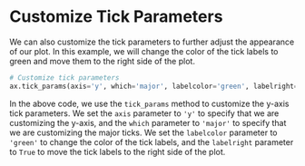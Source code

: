 # Customize Tick Parameters

We can also customize the tick parameters to further adjust the appearance of our plot. In this example, we will change the color of the tick labels to green and move them to the right side of the plot.

```python
# Customize tick parameters
ax.tick_params(axis='y', which='major', labelcolor='green', labelright=True)
```

In the above code, we use the `tick_params` method to customize the y-axis tick parameters. We set the `axis` parameter to `'y'` to specify that we are customizing the y-axis, and the `which` parameter to `'major'` to specify that we are customizing the major ticks. We set the `labelcolor` parameter to `'green'` to change the color of the tick labels, and the `labelright` parameter to `True` to move the tick labels to the right side of the plot.
